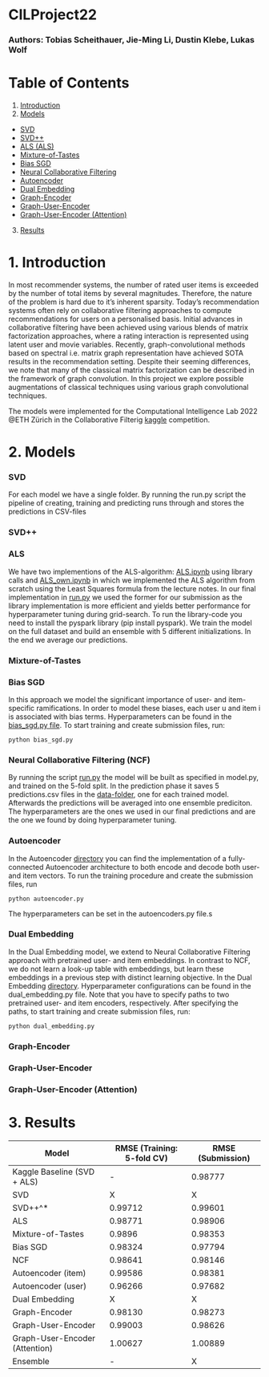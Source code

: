# CILProject22

### Authors: Tobias Scheithauer, Jie-Ming Li, Dustin Klebe, Lukas Wolf 

# Table of Contents  
1. [Introduction](#1-introduction)
2. [Models](#2-models)
- [SVD](#svd)
- [SVD++](#svd-1)
- [ALS (ALS)](#als)
- [Mixture-of-Tastes](#mixture-of-tastes)
- [Bias SGD](#bias-sgd)
- [Neural Collaborative Filtering](#neural-collaborative-filtering-ncf)
- [Autoencoder](#autoencoder)
- [Dual Embedding](#dual-embedding)
- [Graph-Encoder](#graph-encoder)
- [Graph-User-Encoder](#graph-user-encoder)
- [Graph-User-Encoder (Attention)](#graph-user-encoder-attention)
3. [Results](#3-results)



# 1. Introduction
In most recommender systems, the number of rated user items is exceeded by the number of total items by several magnitudes. Therefore, the nature of the problem is hard due to it’s inherent sparsity. Today’s recommendation systems often rely on collaborative filtering approaches to compute recommendations for users on a personalised basis. Initial advances in collaborative filtering have been achieved using various blends of matrix factorization approaches, where a rating interaction is represented using latent user and movie variables. Recently, graph-convolutional methods based on spectral i.e. matrix graph representation have achieved SOTA results in the recommendation setting. Despite their seeming differences, we note that many of the classical matrix factorization can be described in the framework of graph convolution. In this project we explore possible augmentations of classical techniques using various graph convolutional techniques. 

The models were implemented for the Computational Intelligence Lab 2022 @ETH Zürich in the Collaborative Filterig [kaggle](https://www.kaggle.com/competitions/cil-collaborative-filtering-2022/overview) competition.

# 2. Models 

### SVD 
For each model we have a single folder. By running the run.py script the pipeline of creating, training and predicting runs through and stores the predictions in CSV-files

### SVD++

### ALS
We have two implementions of the ALS-algorithm: [ALS.ipynb](https://github.com/B1T0/CILProject22/blob/main/ALS/ALS.ipynb) using library calls and [ALS_own.ipynb](https://github.com/B1T0/CILProject22/blob/main/ALS/ALS_own.ipynb) in which we implemented the ALS algorithm from scratch using the Least Squares formula from the lecture notes. In our final implementation in [run.py](https://github.com/B1T0/CILProject22/blob/main/ALS/run.py) we used the former for our submission as the library implementation is more efficient and yields better performance for hyperparameter tuning during grid-search. To run the library-code you need to install the pyspark library (pip install pyspark).
We train the model on the full dataset and build an ensemble with 5 different initializations. In the end we average our predictions.

### Mixture-of-Tastes


### Bias SGD
In this approach we model the significant importance of user- and item-specific ramifications. In order to model these biases, each user u and item i is associated with bias terms. Hyperparameters can be found in the [bias_sgd.py file](https://github.com/B1T0/CILProject22/blob/main/Bias%20SGD/bias_sgd.py). To start training and create submission files, run: 
```
python bias_sgd.py
```


### Neural Collaborative Filtering (NCF)
By running the script [run.py](https://github.com/B1T0/CILProject22/blob/main/NFC/run.py) the model will be built as specified in model.py, and trained on the 5-fold split. In the prediction phase it saves 5 predictions.csv files in the [data-folder](https://github.com/B1T0/CILProject22/tree/main/data), one for each trained model. Afterwards the predictions will be averaged into one ensemble prediciton. The hyperparameters are the ones we used in our final predictions and are the one we found by doing hyperparameter tuning.


### Autoencoder 
In the Autoencoder [directory](https://github.com/B1T0/CILProject22/tree/main/Autoencoder) you can find the implementation of a fully-connected Autoencoder architecture to both encode and decode both user- and item vectors. To run the training procedure and create the submission files, run 
```
python autoencoder.py
```
The hyperparameters can be set in the autoencoders.py file.s

### Dual Embedding 
In the Dual Embedding model, we extend to Neural Collaborative Filtering approach with pretrained user- and item embeddings. In contrast to NCF, we do not learn a look-up table with embeddings, but learn these embeddings in a previous step with distinct learning objective. In the Dual Embedding [directory](https://github.com/B1T0/CILProject22/tree/main/Dual%20Embedding). Hyperparameter configurations can be found in the dual_embedding.py file. Note that you have to specify paths to two pretrained user- and item encoders, respectively. After specifying the paths, to start training and create submission files, run:
```
python dual_embedding.py
```



### Graph-Encoder



### Graph-User-Encoder



### Graph-User-Encoder (Attention)










# 3. Results
| Model                          | RMSE (Training: 5-fold CV) | RMSE (Submission) |
|--------------------------------|----------------------------|-------------------|
| Kaggle Baseline (SVD + ALS)    | -                          | 0.98777           |
| SVD                            | X                          | X                 |
| SVD++^*                        | 0.99712                    | 0.99601           |
| ALS                            | 0.98771                    | 0.98906           |
| Mixture-of-Tastes              | 0.9896                     | 0.98353           |
| Bias SGD                       | 0.98324                    | 0.97794           |
| NCF                            | 0.98641                    | 0.98146           |
| Autoencoder (item)             | 0.99586                    | 0.98381           |
| Autoencoder (user)             | 0.96266                    | 0.97682           |
| Dual Embedding                 | X                          | X                 |
| Graph-Encoder                  | 0.98130                    | 0.98273           |
| Graph-User-Encoder             | 0.99003                    | 0.98626           |
| Graph-User-Encoder (Attention) | 1.00627                    | 1.00889           |
| Ensemble                       | -                          | X                 |
